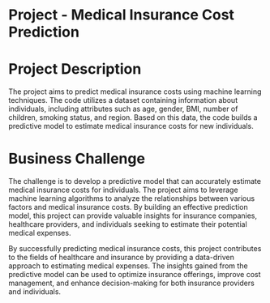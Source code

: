 # Project - Medical Insurance Cost Prediction

# Project Description
The project aims to predict medical insurance costs using machine learning techniques. The code utilizes a dataset containing information about individuals, including attributes such as age, gender, BMI, number of children, smoking status, and region. Based on this data, the code builds a predictive model to estimate medical insurance costs for new individuals.

# Business Challenge
The challenge is to develop a predictive model that can accurately estimate medical insurance costs for individuals. The project aims to leverage machine learning algorithms to analyze the relationships between various factors and medical insurance costs. By building an effective prediction model, this project can provide valuable insights for insurance companies, healthcare providers, and individuals seeking to estimate their potential medical expenses.

By successfully predicting medical insurance costs, this project contributes to the fields of healthcare and insurance by providing a data-driven approach to estimating medical expenses. The insights gained from the predictive model can be used to optimize insurance offerings, improve cost management, and enhance decision-making for both insurance providers and individuals.
